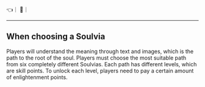 👈｜
🔗｜

---

## When choosing a Soulvia
Players will understand the meaning through text and images, which is the path to the root of the soul. Players must choose the most suitable path from six completely different Soulvias. Each path has different levels, which are skill points. To unlock each level, players need to pay a certain amount of enlightenment points.